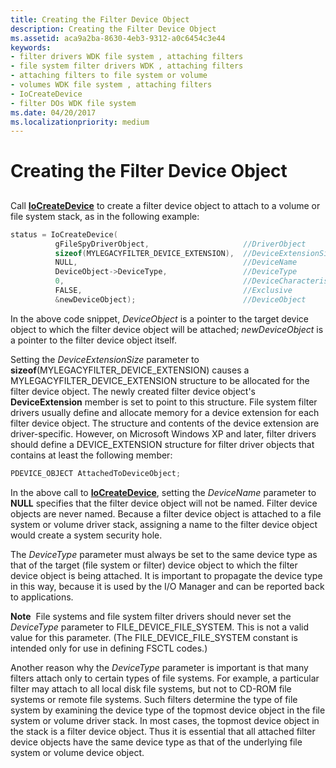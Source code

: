 ```yaml
---
title: Creating the Filter Device Object
description: Creating the Filter Device Object
ms.assetid: aca9a2ba-8630-4eb3-9312-a0c6454c3e44
keywords:
- filter drivers WDK file system , attaching filters
- file system filter drivers WDK , attaching filters
- attaching filters to file system or volume
- volumes WDK file system , attaching filters
- IoCreateDevice
- filter DOs WDK file system
ms.date: 04/20/2017
ms.localizationpriority: medium
---
```


# Creating the Filter Device Object


## <span id="ddk_creating_the_filter_device_object_if"></span><span id="DDK_CREATING_THE_FILTER_DEVICE_OBJECT_IF"></span>


Call [**IoCreateDevice**](https://msdn.microsoft.com/library/windows/hardware/ff548397) to create a filter device object to attach to a volume or file system stack, as in the following example:

```cpp
status = IoCreateDevice(
          gFileSpyDriverObject,                     //DriverObject
          sizeof(MYLEGACYFILTER_DEVICE_EXTENSION),  //DeviceExtensionSize
          NULL,                                     //DeviceName
          DeviceObject->DeviceType,                 //DeviceType
          0,                                        //DeviceCharacteristics
          FALSE,                                    //Exclusive
          &newDeviceObject);                        //DeviceObject
```

In the above code snippet, *DeviceObject* is a pointer to the target device object to which the filter device object will be attached; *newDeviceObject* is a pointer to the filter device object itself.

Setting the *DeviceExtensionSize* parameter to **sizeof**(MYLEGACYFILTER\_DEVICE\_EXTENSION) causes a MYLEGACYFILTER\_DEVICE\_EXTENSION structure to be allocated for the filter device object. The newly created filter device object's **DeviceExtension** member is set to point to this structure. File system filter drivers usually define and allocate memory for a device extension for each filter device object. The structure and contents of the device extension are driver-specific. However, on Microsoft Windows XP and later, filter drivers should define a DEVICE\_EXTENSION structure for filter driver objects that contains at least the following member:

```cpp
PDEVICE_OBJECT AttachedToDeviceObject;
```

In the above call to [**IoCreateDevice**](https://msdn.microsoft.com/library/windows/hardware/ff548397), setting the *DeviceName* parameter to **NULL** specifies that the filter device object will not be named. Filter device objects are never named. Because a filter device object is attached to a file system or volume driver stack, assigning a name to the filter device object would create a system security hole.

The *DeviceType* parameter must always be set to the same device type as that of the target (file system or filter) device object to which the filter device object is being attached. It is important to propagate the device type in this way, because it is used by the I/O Manager and can be reported back to applications.

**Note**  File systems and file system filter drivers should never set the *DeviceType* parameter to FILE\_DEVICE\_FILE\_SYSTEM. This is not a valid value for this parameter. (The FILE\_DEVICE\_FILE\_SYSTEM constant is intended only for use in defining FSCTL codes.)

 

Another reason why the *DeviceType* parameter is important is that many filters attach only to certain types of file systems. For example, a particular filter may attach to all local disk file systems, but not to CD-ROM file systems or remote file systems. Such filters determine the type of file system by examining the device type of the topmost device object in the file system or volume driver stack. In most cases, the topmost device object in the stack is a filter device object. Thus it is essential that all attached filter device objects have the same device type as that of the underlying file system or volume device object.

 

 




